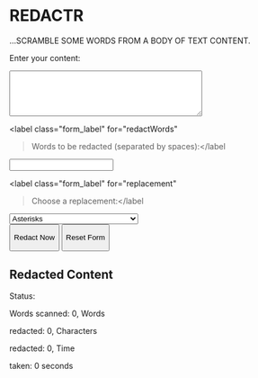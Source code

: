 
<!DOCTYPE html>
 
<html lang="en">
 
<head>
 
<meta charset="UTF-8" />
 
<meta name="viewport" content="width=device-width, initial-scale=1.0" />
 
<title>REDACTR</title>
 
<link rel="stylesheet" href="./styles.css" />
 
</head>
 
<body>
 
<div class="container">
 
<h1 class="title">REDACTR</h1>
 
<p class="subtitle">
 
...SCRAMBLE SOME WORDS FROM A BODY OF TEXT CONTENT.
 
</p>
 
<form class="form_wrapper" id="myForm">
 
<div class="form_content">
 
<label class="form_label" for="content">Enter your content:</label>
 
<textarea
 
class="form_input_textarea"
 
id="content"
 
rows="5"
 
cols="40"
 
></textarea>
 
</div>
 
 
 
<div class="form_content">
 
<label class="form_label" for="redactWords"
 
>Words to be redacted (separated by spaces):</label
 
>
 
<input class="form_input" type="text" id="redactWords" />
 
</div>
 
 
 
<div class="form_content">
 
<label class="form_label" for="replacement"
 
>Choose a replacement:</label
 
>
 
<select class="form_input" id="replacement">
 
<option value="****">Asterisks</option>
 
<option value="????">Question Marks</option>
 
<option value="----">Dashes</option>
 
<option value="____">Underscores</option>
 
<option value="REDACTED">Custom Word (e.g., "REDACTED")</option>
 
</select>
 
</div>
 
 
 
<button class="redactButton" type="button" onclick="redactContent()">
 
Redact Now
 
</button>
 
 
 
<button class="resetButton" type="button" onclick="resetForm()">
 
Reset Form
 
</button>
 
</form>
 
 
 
<div class="redactContent" id="redactedContent">
 
<h2 class="redactedTitle">Redacted Content</h2>
 
<p id="redactedText" class="redactedText"></p>
 
<p class="statusTitle">Status:</p>
 
<p id="stats">
 
Words scanned: <span id="wordsScanned" class="counts">0</span>, Words
 
redacted: <span id="wordsRedacted" class="counts">0</span>, Characters
 
redacted: <span id="charactersRedacted" class="counts">0</span>, Time
 
taken: <span id="timeTaken" class="counts">0</span> seconds
 
</p>
 
</div>
 
</div>
 
<script src="contentRedactor.js"></script>
 
</body>
 
</html>
 
